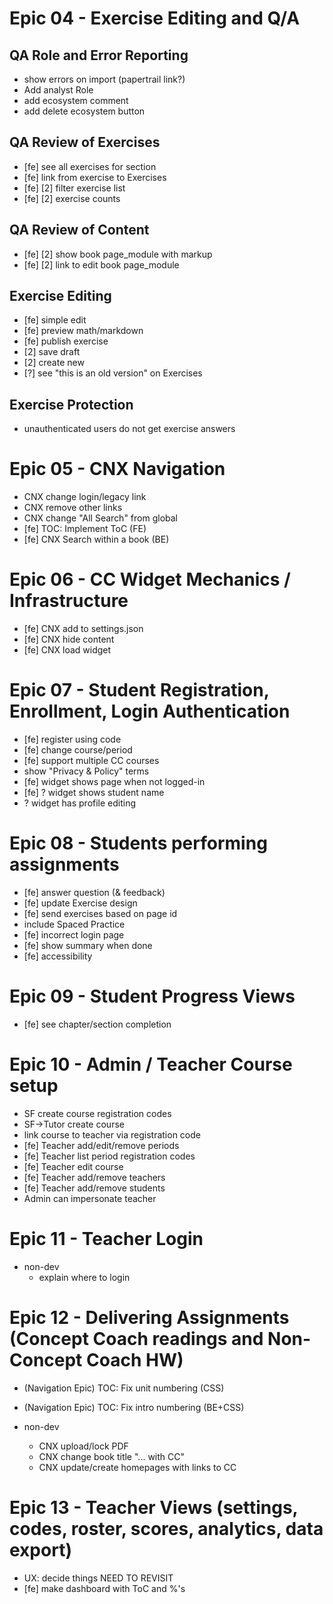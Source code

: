 # Epic 04 - Exercise Editing and Q/A

## QA Role and Error Reporting
- show errors on import (papertrail link?)
- Add analyst Role
- add ecosystem comment
- add delete ecosystem button

## QA Review of Exercises
- [fe] see all exercises for section
- [fe] link from exercise to Exercises
- [fe] [2] filter exercise list
- [fe] [2] exercise counts


## QA Review of Content

- [fe] [2] show book page_module with markup
- [fe] [2] link to edit book page_module


## Exercise Editing

- [fe] simple edit
- [fe] preview math/markdown
- [fe] publish exercise
- [2] save draft
- [2] create new
- [?] see "this is an old version" on Exercises


## Exercise Protection

- unauthenticated users do not get exercise answers



# Epic 05 - CNX Navigation

- CNX change login/legacy link
- CNX remove other links
- CNX change "All Search" from global
- [fe] TOC: Implement ToC (FE)
- [fe] CNX Search within a book (BE)


# Epic 06 - CC Widget Mechanics / Infrastructure 

- [fe] CNX add to settings.json
- [fe] CNX hide content
- [fe] CNX load widget


# Epic 07 - Student Registration, Enrollment, Login Authentication

- [fe] register using code
- [fe] change course/period
- [fe] support multiple CC courses
- show "Privacy & Policy" terms
- [fe] widget shows page when not logged-in
- [fe] ? widget shows student name
- ? widget has profile editing


# Epic 08 - Students performing assignments

- [fe] answer question (& feedback)
- [fe] update Exercise design
- [fe] send exercises based on page id
- include Spaced Practice
- [fe] incorrect login page
- [fe] show summary when done
- [fe] accessibility


# Epic 09 - Student Progress Views

- [fe] see chapter/section completion 


# Epic 10 - Admin / Teacher Course setup

- SF create course registration codes
- SF->Tutor create course
- link course to teacher via registration code
- [fe] Teacher add/edit/remove periods
- [fe] Teacher list period registration codes
- [fe] Teacher edit course
- [fe] Teacher add/remove teachers
- [fe] Teacher add/remove students
- Admin can impersonate teacher


# Epic 11 - Teacher Login 

- non-dev
  - explain where to login


# Epic 12 - Delivering Assignments (Concept Coach readings and Non-Concept Coach HW)

- (Navigation Epic) TOC: Fix unit numbering (CSS)
- (Navigation Epic) TOC: Fix intro numbering (BE+CSS)

- non-dev
  - CNX upload/lock PDF
  - CNX change book title "... with CC"
  - CNX update/create homepages with links to CC


# Epic 13 - Teacher Views (settings, codes, roster, scores, analytics, data export)

- UX: decide things
NEED TO REVISIT
- [fe] make dashboard with ToC and %'s
